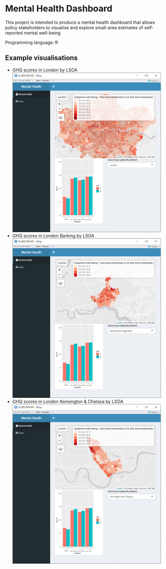 # Mental Health Dashboard

This project is intended to produce a mental health dashboard that allows policy stakeholders to visualise and explore small-area estimates of self-reported mental well-being

Programming language: R

## Example visualisations
* GHQ scores in London by LSOA ![GHQ scores in London by LSOA](./images/London.png)
* GHQ scores in London Barking by LSOA ![GHQ scores in London Barking by LSOA](./images/Barking.png)
* GHQ scores in London Kensington & Chelsea by LSOA ![GHQ scores in London Kensington & Chelsea by LSOA](./images/Chelsea.png)
